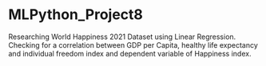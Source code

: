 # MLPython_Project8
Researching World Happiness 2021 Dataset using Linear Regression.
Checking for a correlation between GDP per Capita, healthy life expectancy and individual freedom index and dependent variable of Happiness index.
